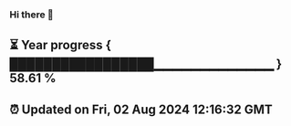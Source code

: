 ### Hi there 👋
⏳ Year progress { █████████████████▁▁▁▁▁▁▁▁▁▁▁▁▁ } 58.61 %
---
⏰ Updated on Fri, 02 Aug 2024 12:16:32 GMT
---
